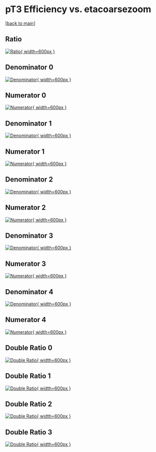 # pT3 Efficiency vs. etacoarsezoom

[[back to main](./)]



## Ratio

[![Ratio](../mtv/var/pT3_loweta_11_-1_eff_etacoarsezoom.png){ width=600px }](../mtv/var/pT3_loweta_11_-1_eff_etacoarsezoom.pdf)

## Denominator 0

[![Denominator](../mtv/den/pT3_loweta_11_-1_eff_etacoarsezoom_den0.png){ width=600px }](../mtv/den/pT3_loweta_11_-1_eff_etacoarsezoom_den0.pdf)

## Numerator 0

[![Numerator](../mtv/num/pT3_loweta_11_-1_eff_etacoarsezoom_num0.png){ width=600px }](../mtv/num/pT3_loweta_11_-1_eff_etacoarsezoom_num0.pdf)

## Denominator 1

[![Denominator](../mtv/den/pT3_loweta_11_-1_eff_etacoarsezoom_den1.png){ width=600px }](../mtv/den/pT3_loweta_11_-1_eff_etacoarsezoom_den1.pdf)

## Numerator 1

[![Numerator](../mtv/num/pT3_loweta_11_-1_eff_etacoarsezoom_num1.png){ width=600px }](../mtv/num/pT3_loweta_11_-1_eff_etacoarsezoom_num1.pdf)

## Denominator 2

[![Denominator](../mtv/den/pT3_loweta_11_-1_eff_etacoarsezoom_den2.png){ width=600px }](../mtv/den/pT3_loweta_11_-1_eff_etacoarsezoom_den2.pdf)

## Numerator 2

[![Numerator](../mtv/num/pT3_loweta_11_-1_eff_etacoarsezoom_num2.png){ width=600px }](../mtv/num/pT3_loweta_11_-1_eff_etacoarsezoom_num2.pdf)

## Denominator 3

[![Denominator](../mtv/den/pT3_loweta_11_-1_eff_etacoarsezoom_den3.png){ width=600px }](../mtv/den/pT3_loweta_11_-1_eff_etacoarsezoom_den3.pdf)

## Numerator 3

[![Numerator](../mtv/num/pT3_loweta_11_-1_eff_etacoarsezoom_num3.png){ width=600px }](../mtv/num/pT3_loweta_11_-1_eff_etacoarsezoom_num3.pdf)

## Denominator 4

[![Denominator](../mtv/den/pT3_loweta_11_-1_eff_etacoarsezoom_den4.png){ width=600px }](../mtv/den/pT3_loweta_11_-1_eff_etacoarsezoom_den4.pdf)

## Numerator 4

[![Numerator](../mtv/num/pT3_loweta_11_-1_eff_etacoarsezoom_num4.png){ width=600px }](../mtv/num/pT3_loweta_11_-1_eff_etacoarsezoom_num4.pdf)

## Double Ratio 0

[![Double Ratio](../mtv/ratio/pT3_loweta_11_-1_eff_etacoarsezoom_ratio0.png){ width=600px }](../mtv/ratio/pT3_loweta_11_-1_eff_etacoarsezoom_ratio0.pdf)

## Double Ratio 1

[![Double Ratio](../mtv/ratio/pT3_loweta_11_-1_eff_etacoarsezoom_ratio1.png){ width=600px }](../mtv/ratio/pT3_loweta_11_-1_eff_etacoarsezoom_ratio1.pdf)

## Double Ratio 2

[![Double Ratio](../mtv/ratio/pT3_loweta_11_-1_eff_etacoarsezoom_ratio2.png){ width=600px }](../mtv/ratio/pT3_loweta_11_-1_eff_etacoarsezoom_ratio2.pdf)

## Double Ratio 3

[![Double Ratio](../mtv/ratio/pT3_loweta_11_-1_eff_etacoarsezoom_ratio3.png){ width=600px }](../mtv/ratio/pT3_loweta_11_-1_eff_etacoarsezoom_ratio3.pdf)

